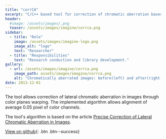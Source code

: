```yaml
---
title: "corrCA"
excerpt: "C/C++ based tool for correction of chromatic aberration based on calibration."
header:
  #image: /assets/images/.png
  teaser: /assets/images/imagine/corrca.png
sidebar:
  - title: "Role"
    image: /assets/images/imagine-logo.png
    image_alt: "logo"
    text: "Researcher"
  - title: "Responsibilities"
    text: "Research conduction and library development."
gallery:
  - url: /assets/images/imagine/corrca.png
    image_path: assets/images/imagine/corrca.png
    alt: "Chromatically aberrated images: before(left) and after(right) of the correction."
date: 2013-12-01
---
```


The tool allows correction of  lateral chromatic aberration in images through color planes warping. The implemented algorithm allows alignment of average 0.05 pixel of color channels.

The tool's algorithm is based on the article [Precise Correction of Lateral Chromatic Aberration in Images](http://hal.archives-ouvertes.fr/docs/00/85/87/03/PDF/main_rudakovv_psivt13.pdf).

[View on github](https://github.com/vicrucann/corrCA-prototype){: .btn .btn--success}

